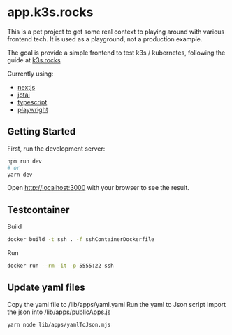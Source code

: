 # app.k3s.rocks

This is a pet project to get some real context to playing around with various frontend tech. It is used as a playground, not a production example.

The goal is provide a simple frontend to test k3s / kubernetes, following the guide at [k3s.rocks](https://k3s.rocks)

Currently using:

- [nextjs](https://nextjs.org/)
- [jotai](https://jotai.org/)
- [typescript](https://www.typescriptlang.org/)
- [playwright](https://playwright.dev/)

## Getting Started

First, run the development server:

```bash
npm run dev
# or
yarn dev
```

Open [http://localhost:3000](http://localhost:3000) with your browser to see the result.

## Testcontainer

Build

```bash
docker build -t ssh . -f sshContainerDockerfile
```

Run

```bash
docker run --rm -it -p 5555:22 ssh
```

## Update yaml files

Copy the yaml file to /lib/apps/yaml.yaml
Run the yaml to Json script
Import the json into /lib/apps/publicApps.js

```
yarn node lib/apps/yamlToJson.mjs
```
